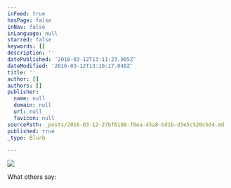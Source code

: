 ```yaml
---
inFeed: true
hasPage: false
inNav: false
inLanguage: null
starred: false
keywords: []
description: ''
datePublished: '2016-03-12T13:11:23.905Z'
dateModified: '2016-03-12T13:10:17.040Z'
title: ''
author: []
authors: []
publisher:
  name: null
  domain: null
  url: null
  favicon: null
sourcePath: _posts/2016-03-12-27bf6180-f0ea-45a8-bd1b-d3e5c520cbd4.md
published: true
_type: Blurb

---
```

![](https://the-grid-user-content.s3-us-west-2.amazonaws.com/0de6ade9-fa8d-49fa-bbdb-5eba277547b2.png)

What others say: